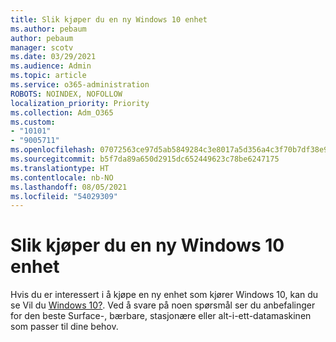 ```yaml
---
title: Slik kjøper du en ny Windows 10 enhet
ms.author: pebaum
author: pebaum
manager: scotv
ms.date: 03/29/2021
ms.audience: Admin
ms.topic: article
ms.service: o365-administration
ROBOTS: NOINDEX, NOFOLLOW
localization_priority: Priority
ms.collection: Adm_O365
ms.custom:
- "10101"
- "9005711"
ms.openlocfilehash: 07072563ce97d5ab5849284c3e8017a5d356a4c3f70b7df38e94d2e9a33e056e
ms.sourcegitcommit: b5f7da89a650d2915dc652449623c78be6247175
ms.translationtype: HT
ms.contentlocale: nb-NO
ms.lasthandoff: 08/05/2021
ms.locfileid: "54029309"
---
```

# <a name="how-to-buy-a-new-windows-10-device"></a>Slik kjøper du en ny Windows 10 enhet

Hvis du er interessert i å kjøpe en ny enhet som kjører Windows 10, kan du se Vil du [Windows 10?](https://www.microsoft.com/windows/get-windows-10). Ved å svare på noen spørsmål ser du anbefalinger for den beste Surface-, bærbare, stasjonære eller alt-i-ett-datamaskinen som passer til dine behov.
